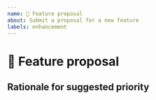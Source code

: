 ```yaml
---
name: 🚀 Feature proposal
about: Submit a proposal for a new feature
labels: enhancement
---
```


# 🚀 Feature proposal

<!-- Creator of ticket: write a clear and concise description of the proposed feature. -->

## Rationale for suggested priority

<!-- Creator of ticket: 

Explain the reason for this ticket being urgent or not.

For platform and teleport issues please add this issue to the triage project and fill out the "Deadline" column if there is one agreed beforehand with development team and external party. 

Keep in mind that there any many tickets and if this one should be implemented first, others will be implemented later -->